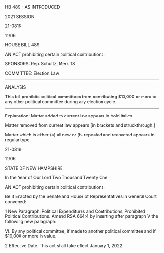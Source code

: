  HB 489 - AS INTRODUCED

 

 

2021 SESSION

 21-0816

 11/06

 

HOUSE BILL 489

 

AN ACT prohibiting certain political contributions.

 

SPONSORS: Rep. Schultz, Merr. 18

 

COMMITTEE: Election Law

 

-----------------------------------------------------------------

 

ANALYSIS

 

 This bill prohibits political committees from contributing $10,000 or more to any other political committee during any election cycle.

 

- - - - - - - - - - - - - - - - - - - - - - - - - - - - - - - - - - - - - - - - - - - - - - - - - - - - - - - - - - - - - - - - - - - - - - - - - - - 

 

Explanation: Matter added to current law appears in bold italics.

 Matter removed from current law appears [in brackets and struckthrough.]

 Matter which is either (a) all new or (b) repealed and reenacted appears in regular type.

 21-0816

 11/06

 

STATE OF NEW HAMPSHIRE

 

In the Year of Our Lord Two Thousand Twenty One

 

AN ACT prohibiting certain political contributions.

 

Be it Enacted by the Senate and House of Representatives in General Court convened:

 

 1 New Paragraph; Political Expenditures and Contributions; Prohibited Political Contributions. Amend RSA 664:4 by inserting after paragraph V the following new paragraph:

 VI. By any political committee, if made to another political committee and if $10,000 or more in value.

 2 Effective Date. This act shall take effect January 1, 2022.

